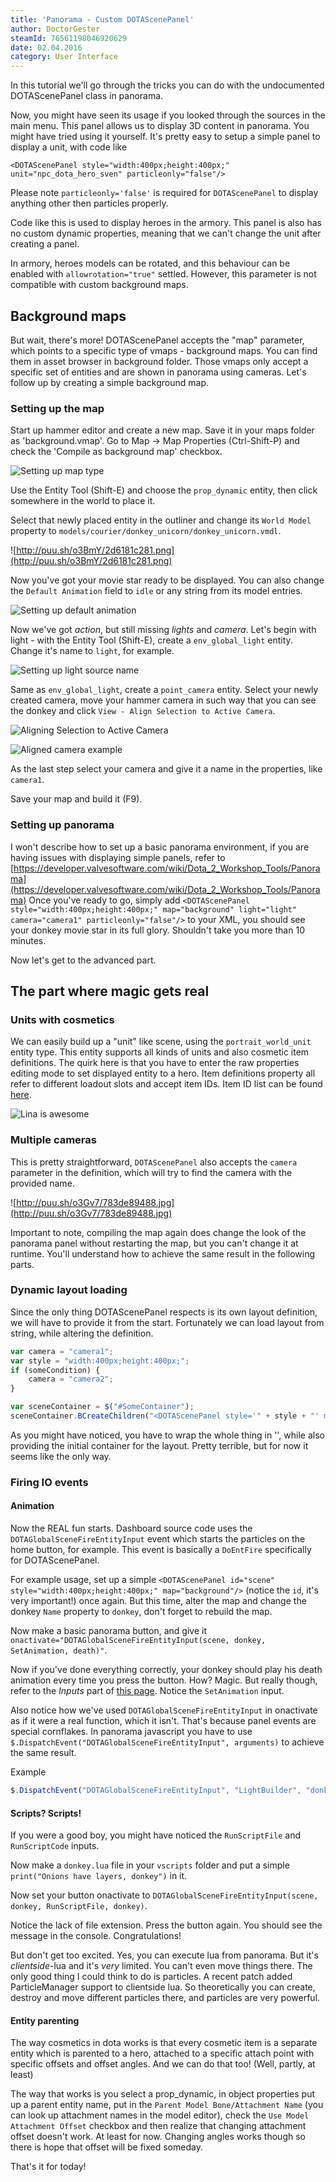 ```yaml
---
title: 'Panorama - Custom DOTAScenePanel'
author: DoctorGester
steamId: 76561198046920629
date: 02.04.2016
category: User Interface
---
```


In this tutorial we'll go through the tricks you can do with the undocumented DOTAScenePanel class in panorama.

Now, you might have seen its usage if you looked through the sources in the main menu. This panel allows us to display 3D content in panorama. You might have tried using it yourself. It's pretty easy to setup a simple panel to display a unit, with code like

`<DOTAScenePanel style="width:400px;height:400px;" unit="npc_dota_hero_sven" particleonly="false"/>`

Please note `particleonly='false'` is required for `DOTAScenePanel` to display anything other then particles properly.

Code like this is used to display heroes in the armory. This panel is also has no custom dynamic properties, meaning that we can't change the unit after creating a panel.

In armory, heroes models can be rotated, and this behaviour can be enabled with `allowrotation="true"` settled. However, this parameter is not compatible with custom background maps.

## Background maps

But wait, there's more! DOTAScenePanel accepts the "map" parameter, which points to a specific type of vmaps - background maps. You can find them in asset browser in background folder. Those vmaps only accept a specific set of entities and are shown in panorama using cameras. Let's follow up by creating a simple background map.

### Setting up the map

Start up hammer editor and create a new map. Save it in your maps folder as 'background.vmap'. Go to Map -> Map Properties (Ctrl-Shift-P) and check the 'Compile as background map' checkbox.

![Setting up map type](https://cdn1.imggmi.com/uploads/2019/10/13/0ef2b4fefb98cb8ab504b499311e74a0-full.png)

Use the Entity Tool (Shift-E) and choose the `prop_dynamic` entity, then click somewhere in the world to place it.

Select that newly placed entity in the outliner and change its `World Model` property to `models/courier/donkey_unicorn/donkey_unicorn.vmdl`.

![http://puu.sh/o3BmY/2d6181c281.png](http://puu.sh/o3BmY/2d6181c281.png)

Now you've got your movie star ready to be displayed. You can also change the `Default Animation` field to `idle` or any string from its model entries.

![Setting up default animation](https://cdn1.imggmi.com/uploads/2019/10/13/1c629982fec4cbc34739d458e9857607-full.png)

Now we've got _action_, but still missing _lights_ and _camera_. Let's begin with light - with the Entity Tool (Shift-E), create a `env_global_light` entity. Change it's name to `light`, for example.

![Setting up light source name](https://cdn1.imggmi.com/uploads/2019/10/13/c417d2cd705b2a90f02220ac9444535c-full.png)

Same as `env_global_light`, create a `point_camera` entity.
Select your newly created camera, move your hammer camera in such way that you can see the donkey and click `View - Align Selection to Active Camera`.

![Aligning Selection to Active Camera](https://cdn1.imggmi.com/uploads/2019/10/13/d03e1b0b5f0ef42d61272cab3c0ef71e-full.png)

![Aligned camera example](https://cdn1.imggmi.com/uploads/2019/10/13/518aa2dee6bc9506690502b37380f679-full.png)

As the last step select your camera and give it a name in the properties, like `camera1`.

Save your map and build it (F9).

### Setting up panorama

I won't describe how to set up a basic panorama environment, if you are having issues with displaying simple panels, refer to [https://developer.valvesoftware.com/wiki/Dota_2_Workshop_Tools/Panorama](https://developer.valvesoftware.com/wiki/Dota_2_Workshop_Tools/Panorama) Once you've ready to go, simply add `<DOTAScenePanel style="width:400px;height:400px;" map="background" light="light" camera="camera1" particleonly="false"/>` to your XML, you should see your donkey movie star in its full glory. Shouldn't take you more than 10 minutes.

<div itemprop="video" itemscope="" itemtype="http://schema.org/VideoObject"><meta itemprop="name" content="Example Video" /> <meta itemprop="description" content="This video shows an example of the created effect" /> <meta itemprop="thumbnailURL" content="http://web.archive.org/web/20190210150240im_/http://thumbs.gfycat.com/BlackSameAoudad-poster.jpg" /> <meta itemprop="contentURL" content="http://zippy.gfycat.com/BlackSameAoudad.webm" /> <meta itemprop="contentURL" content="http://zippy.gfycat.com/BlackSameAoudad.mp4" /></div>

Now let's get to the advanced part.

## The part where magic gets real

### Units with cosmetics

We can easily build up a "unit" like scene, using the `portrait_world_unit` entity type. This entity supports all kinds of units and also cosmetic item definitions. The quirk here is that you have to enter the raw properties editing mode to set displayed entity to a hero. Item definitions property all refer to different loadout slots and accept item IDs. Item ID list can be found [here](https://github.com/dotabuff/d2vpk/blob/master/dota_pak01/scripts/items/items_game.txt).

![Lina is awesome](http://dg-lab.com/renuz "Example")

### Multiple cameras

This is pretty straightforward, `DOTAScenePanel` also accepts the `camera` parameter in the definition, which will try to find the camera with the provided name.

![http://puu.sh/o3Gv7/783de89488.jpg](http://puu.sh/o3Gv7/783de89488.jpg)

Important to note, compiling the map again does change the look of the panorama panel without restarting the map, but you can't change it at runtime. You'll understand how to achieve the same result in the following parts.

### Dynamic layout loading

Since the only thing DOTAScenePanel respects is its own layout definition, we will have to provide it from the start. Fortunately we can load layout from string, while altering the definition.

~~~js
var camera = "camera1";
var style = "width:400px;height:400px;";
if (someCondition) {
    camera = "camera2";
}

var sceneContainer = $("#SomeContainer");
sceneContainer.BCreateChildren("<DOTAScenePanel style='" + style + "' map='background' particleonly='false' light='light' camera='" + camera + "'"/>");
~~~

As you might have noticed, you have to wrap the whole thing in '', while also providing the initial container for the layout. Pretty terrible, but for now it seems like the only way.

### Firing IO events

#### Animation

Now the REAL fun starts. Dashboard source code uses the `DOTAGlobalSceneFireEntityInput` event which starts the particles on the home button, for example. This event is basically a `DoEntFire` specifically for DOTAScenePanel.

For example usage, set up a simple `<DOTAScenePanel id="scene" style="width:400px;height:400px;" map="background"/>` (notice the `id`, it's very important!) once again. But this time, alter the map and change the donkey `Name` property to `donkey`, don't forget to rebuild the map.

Now make a basic panorama button, and give it `onactivate="DOTAGlobalSceneFireEntityInput(scene, donkey, SetAnimation, death)"`.

Now if you've done everything correctly, your donkey should play his death animation every time you press the button. How? Magic. But really though, refer to the _Inputs_ part of [this page](https://developer.valvesoftware.com/wiki/Prop_dynamic). Notice the `SetAnimation` input.

Also notice how we've used `DOTAGlobalSceneFireEntityInput` in onactivate as if it were a real function, which it isn't. That's because panel events are special cornflakes. In panorama javascript you have to use `$.DispatchEvent("DOTAGlobalSceneFireEntityInput", arguments)` to achieve the same result.

Example

~~~js
$.DispatchEvent("DOTAGlobalSceneFireEntityInput", "LightBuilder", "donkey", "SetAnimation", "spawn");
~~~

#### Scripts? Scripts!

If you were a good boy, you might have noticed the `RunScriptFile` and `RunScriptCode` inputs.

Now make a `donkey.lua` file in your `vscripts` folder and put a simple `print("Onions have layers, donkey")` in it.

Now set your button onactivate to `DOTAGlobalSceneFireEntityInput(scene, donkey, RunScriptFile, donkey)`.

Notice the lack of file extension. Press the button again. You should see the message in the console. Congratulations!

But don't get too excited. Yes, you can execute lua from panorama. But it's _clientside_-lua and it's _very_ limited. You can't even move things there. The only good thing I could think to do is particles. A recent patch added ParticleManager support to clientside lua. So theoretically you can create, destroy and move different particles there, and particles are very powerful.

#### Entity parenting

The way cosmetics in dota works is that every cosmetic item is a separate entity which is parented to a hero, attached to a specific attach point with specific offsets and offset angles. And we can do that too! (Well, partly, at least)

The way that works is you select a prop_dynamic, in object properties put up a parent entity name, put in the `Parent Model Bone/Attachment Name` (you can look up attachment names in the model editor), check the `Use Model Attachment Offset` checkbox and then realize that changing attachment offset doesn't work. At least for now. Changing angles works though so there is hope that offset will be fixed someday.

That's it for today!
